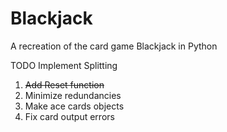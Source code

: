 # Blackjack

A recreation of the card game Blackjack in Python

TODO
  Implement Splitting
  1) ~~Add Reset function~~
  2) Minimize redundancies
  3) Make ace cards objects
  4) Fix card output errors
